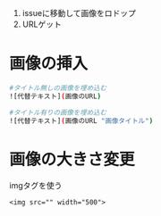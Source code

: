 1. issueに移動して画像をロドップ
2. URLゲット

# 画像の挿入
```bash
#タイトル無しの画像を埋め込む
![代替テキスト](画像のURL)

#タイトル有りの画像を埋め込む
![代替テキスト](画像のURL "画像タイトル")

```
# 画像の大きさ変更
imgタグを使う

```
<img src="" width="500">
```